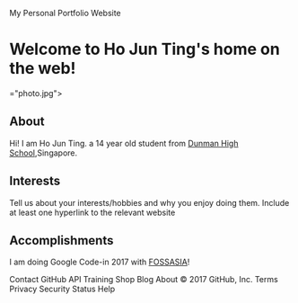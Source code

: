 My Personal Portfolio Website
<!DOCTYPE HTML>
<html>
<head>
 <link rel="stylesheet" href="style.css"/>
<title>My Personal Portfolio</title>
</head>
<body>
<h1>Welcome to Ho Jun Ting's home on the web!</h1>
<img src>="photo.jpg">
<h2>About</h2>
<p>Hi! I am Ho Jun Ting. a 14 year old student from <a href="http://www.dunmanhigh.moe.edu.sg">Dunman High School</a>,Singapore.</p>
<h2>Interests</h2>
<p> Tell us about your interests/hobbies and why you enjoy doing them. Include at least one hyperlink to the relevant website<ahref=""></p>
<h2> Accomplishments</h2>
<p>I am doing <ahref="http://codein.withgoogle.com">Google Code-in 2017</a> with <a href="http://fossia.org">FOSSASIA</a>!</p>
</body>
</tml>
Contact GitHub API Training Shop Blog About
© 2017 GitHub, Inc. Terms Privacy Security Status Help

